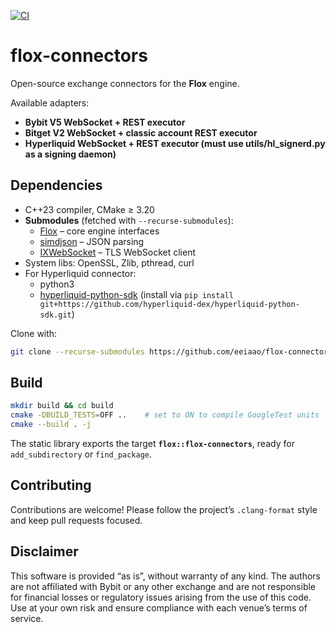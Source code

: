 [![CI](https://github.com/flox-foundation/flox-connectors/actions/workflows/ci.yml/badge.svg)](https://github.com/flox-foundation/flox-connectors/actions)

# flox-connectors

Open-source exchange connectors for the **Flox** engine.

Available adapters:

* **Bybit V5 WebSocket + REST executor**
* **Bitget V2 WebSocket + classic account REST executor**
* **Hyperliquid WebSocket + REST executor (must use utils/hl_signerd.py as a signing daemon)**

## Dependencies

* C++23 compiler, CMake ≥ 3.20  
* **Submodules** (fetched with `--recurse-submodules`):  
  * [Flox](https://github.com/eeiaao/flox) – core engine interfaces  
  * [simdjson](https://github.com/simdjson/simdjson) – JSON parsing  
  * [IXWebSocket](https://github.com/machinezone/IXWebSocket) – TLS WebSocket client  
* System libs: OpenSSL, Zlib, pthread, curl
* For Hyperliquid connector:
  * python3
  * [hyperliquid-python-sdk](https://github.com/hyperliquid-dex/hyperliquid-python-sdk) (install via `pip install git+https://github.com/hyperliquid-dex/hyperliquid-python-sdk.git`)

Clone with:

```bash
git clone --recurse-submodules https://github.com/eeiaao/flox-connectors.git
```

## Build

```bash
mkdir build && cd build
cmake -DBUILD_TESTS=OFF ..    # set to ON to compile GoogleTest units
cmake --build . -j
```

The static library exports the target **`flox::flox-connectors`**, ready for `add_subdirectory` or `find_package`.

## Contributing

Contributions are welcome! Please follow the project’s `.clang-format` style and keep pull requests focused.

## Disclaimer

This software is provided “as is”, without warranty of any kind.
The authors are not affiliated with Bybit or any other exchange and are not responsible for financial losses or regulatory issues arising from the use of this code. Use at your own risk and ensure compliance with each venue’s terms of service.
